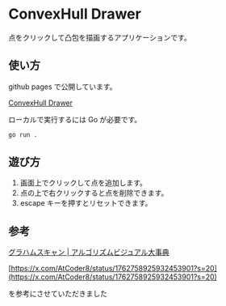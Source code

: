 # ConvexHull Drawer

点をクリックして凸包を描画するアプリケーションです。

## 使い方

github pages で公開しています。

[ConvexHull Drawer](https://hamao0820.github.io/convexHull-drawer/)

ローカルで実行するには Go が必要です。

```sh
go run .
```

## 遊び方

1. 画面上でクリックして点を追加します。
2. 点の上で右クリックすると点を削除できます。
3. escape キーを押すとリセットできます。

## 参考

[グラハムスキャン | アルゴリズムビジュアル大事典](https://yutaka-watanobe.github.io/star-aida/1.0/algorithms/graham_scan/print.html)

[https://x.com/AtCoder8/status/1762758925932453901?s=20](https://x.com/AtCoder8/status/1762758925932453901?s=20)

を参考にさせていただきました
